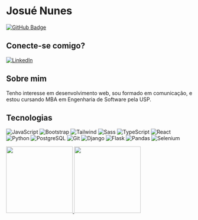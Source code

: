 # Josué Nunes

[![GitHub Badge](https://img.shields.io/github/followers/JosuecomJ?label=Follow&style=social)](https://github.com/JosuecomJ)

## Conecte-se comigo?

[![LinkedIn](https://img.shields.io/badge/LinkedIn-0077B5?style=for-the-badge&logo=linkedin&logoColor=white)](https://www.linkedin.com/in/dev-josue-nunes/)

## Sobre mim

Tenho interesse em desenvolvimento web, sou formado em comunicação, e estou cursando MBA em Engenharia de Software pela USP.

## Tecnologias

![JavaScript](https://img.shields.io/badge/JavaScript-F7DF1E?style=for-the-badge&logo=javascript&logoColor=black) ![Bootstrap](https://img.shields.io/badge/-boostrap-0D1117?style=for-the-badge&logo=bootstrap&labelColor=0D1117) ![Tailwind](https://img.shields.io/badge/Tailwind%20CSS-06B6D4.svg?style=for-the-badge&logo=Tailwind-CSS&logoColor=white)
![Sass](https://img.shields.io/badge/Sass-CC6699.svg?style=for-the-badge&logo=Sass&logoColor=white) ![TypeScript](https://img.shields.io/badge/TypeScript-007ACC?style=for-the-badge&logo=typescript&logoColor=white) ![React](https://img.shields.io/badge/React-20232A?style=for-the-badge&logo=react&logoColor=61DAFB) ![Python](https://img.shields.io/badge/python-3670A0?style=for-the-badge&logo=python&logoColor=ffdd54) ![PostgreSQL](https://img.shields.io/badge/PostgreSQL-000?style=for-the-badge&logo=postgresql) ![Git](https://img.shields.io/badge/GIT-E44C30?style=for-the-badge&logo=git&logoColor=white) ![Django](https://img.shields.io/badge/django-006905?style=for-the-badge&logo=django&logoColor=white) ![Flask](https://img.shields.io/badge/Flask-000000.svg?style=for-the-badge&logo=Flask&logoColor=white) ![Pandas](https://img.shields.io/badge/pandas-blue?style=for-the-badge&logo=pandas&logoColor=orange) ![Selenium](https://img.shields.io/badge/Selenium-black?style=for-the-badge&logo=selenium&logoColor=gre)



<div align="start">
  <a href="https://github.com/JosuecomJ">
  <img height="180em" src="https://github-readme-stats-chi-eight-75.vercel.app/api?username=JosuecomJ&show_icons=true&theme=radical&include_all_commits=true&count_private=true"/>
  <img height="180em" src="https://github-readme-stats-chi-eight-75.vercel.app/api/top-langs/?username=JosuecomJ&layout=compact&langs_count=7&theme=radical"/>
</div>
  
